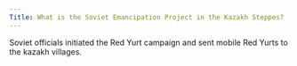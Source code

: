 ```yaml
---
Title: What is the Soviet Emancipation Project in the Kazakh Steppes?
---
```


Soviet officials initiated the Red Yurt campaign and sent mobile Red Yurts to the kazakh villages.
